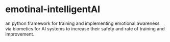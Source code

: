 # emotinal-intelligentAI
an python framework for training and implementing emotional awareness via biometics for AI systems to increase their safety and rate of training and improvement. 
